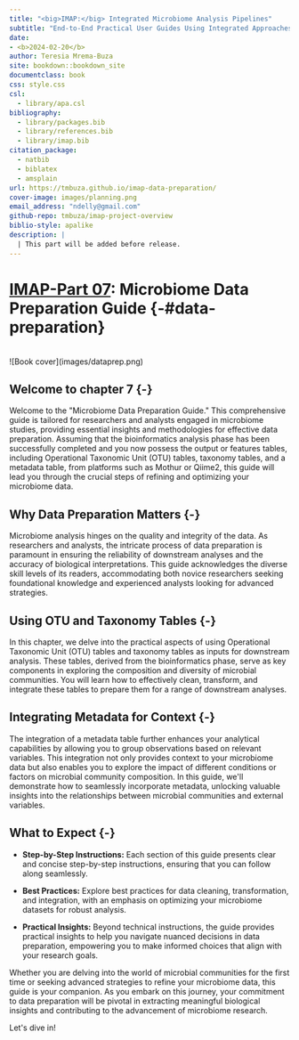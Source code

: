 ```yaml
--- 
title: "<big>IMAP:</big> Integrated Microbiome Analysis Pipelines"
subtitle: "End-to-End Practical User Guides Using Integrated Approaches"
date:
- <b>2024-02-20</b>
author: Teresia Mrema-Buza
site: bookdown::bookdown_site
documentclass: book
css: style.css
csl: 
  - library/apa.csl
bibliography:
  - library/packages.bib
  - library/references.bib
  - library/imap.bib
citation_package:
  - natbib
  - biblatex
  - amsplain
url: https://tmbuza.github.io/imap-data-preparation/
cover-image: images/planning.png
email_address: "ndelly@gmail.com"
github-repo: tmbuza/imap-project-overview
biblio-style: apalike
description: |
  | This part will be added before release.
---
```





<!-- # Google fonts -->
<link rel="preconnect" href="https://fonts.googleapis.com">
<link rel="preconnect" href="https://fonts.gstatic.com" crossorigin>
<link href="https://fonts.googleapis.com/css2?family=Anton" rel="stylesheet">
<link href="https://fonts.googleapis.com/css2?family=Roboto:wght@100;300;400;500;700,900&display=swap" rel="stylesheet">
<link href="https://fonts.googleapis.com/css2?family=Oswald:wght@300;400;700&display=swap" rel="stylesheet">
<link href="https://fonts.googleapis.com/css2?family=Merriweather:wght@300;400;700&display=swap" rel="stylesheet">
<link href="https://fonts.googleapis.com/css2?family=Montserrat:wght@100;200;300;400;700&display=swap" rel="stylesheet">

<!-- # CSS -->
<link rel="stylesheet" href="https://cdnjs.cloudflare.com/ajax/libs/font-awesome/5.15.3/css/all.min.css">
<link rel="stylesheet" href="https://cdnjs.cloudflare.com/ajax/libs/animate.css/4.1.1/animate.min.css">


# <u>IMAP-Part 07</u>:  Microbiome Data Preparation Guide {-#data-preparation}

<br>
![Book cover](images/dataprep.png)
<br>

## Welcome to chapter 7 {-}

Welcome to the "Microbiome Data Preparation Guide." This comprehensive guide is tailored for researchers and analysts engaged in microbiome studies, providing essential insights and methodologies for effective data preparation. Assuming that the bioinformatics analysis phase has been successfully completed and you now possess the output or features tables, including Operational Taxonomic Unit (OTU) tables, taxonomy tables, and a metadata table, from platforms such as Mothur or Qiime2, this guide will lead you through the crucial steps of refining and optimizing your microbiome data.

## Why Data Preparation Matters {-}

Microbiome analysis hinges on the quality and integrity of the data. As researchers and analysts, the intricate process of data preparation is paramount in ensuring the reliability of downstream analyses and the accuracy of biological interpretations. This guide acknowledges the diverse skill levels of its readers, accommodating both novice researchers seeking foundational knowledge and experienced analysts looking for advanced strategies.

## Using OTU and Taxonomy Tables {-}

In this chapter, we delve into the practical aspects of using Operational Taxonomic Unit (OTU) tables and taxonomy tables as inputs for downstream analysis. These tables, derived from the bioinformatics phase, serve as key components in exploring the composition and diversity of microbial communities. You will learn how to effectively clean, transform, and integrate these tables to prepare them for a range of downstream analyses.

## Integrating Metadata for Context {-}

The integration of a metadata table further enhances your analytical capabilities by allowing you to group observations based on relevant variables. This integration not only provides context to your microbiome data but also enables you to explore the impact of different conditions or factors on microbial community composition. In this guide, we'll demonstrate how to seamlessly incorporate metadata, unlocking valuable insights into the relationships between microbial communities and external variables.

## What to Expect {-}

- **Step-by-Step Instructions:** Each section of this guide presents clear and concise step-by-step instructions, ensuring that you can follow along seamlessly.

- **Best Practices:** Explore best practices for data cleaning, transformation, and integration, with an emphasis on optimizing your microbiome datasets for robust analysis.

- **Practical Insights:** Beyond technical instructions, the guide provides practical insights to help you navigate nuanced decisions in data preparation, empowering you to make informed choices that align with your research goals.

Whether you are delving into the world of microbial communities for the first time or seeking advanced strategies to refine your microbiome data, this guide is your companion. As you embark on this journey, your commitment to data preparation will be pivotal in extracting meaningful biological insights and contributing to the advancement of microbiome research.

Let's dive in!





